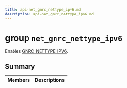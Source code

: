```yaml
---
title: api-net_gnrc_nettype_ipv6.md
description: api-net_gnrc_nettype_ipv6.md
---
```

# group `net_gnrc_nettype_ipv6` 

Enables [GNRC_NETTYPE_IPV6](./doc/starlight-docs/src/content/docs/apidoc/api-undefined.md#group__net__gnrc__nettype_1gga2582fbb16a318806983c225a69460902a5b4cb265411204c95e4a4996dcafe380).

## Summary

 Members                        | Descriptions                                
--------------------------------|---------------------------------------------

